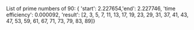 List of prime numbers of 90: { 'start': 2.227654,'end': 2.227746, 'time efficiency': 0.000092,
 'result': [2, 3, 5, 7, 11, 13, 17, 19, 23, 29, 31, 37, 41, 43, 47, 53, 59, 61, 67, 71, 73, 79, 83, 89]}

